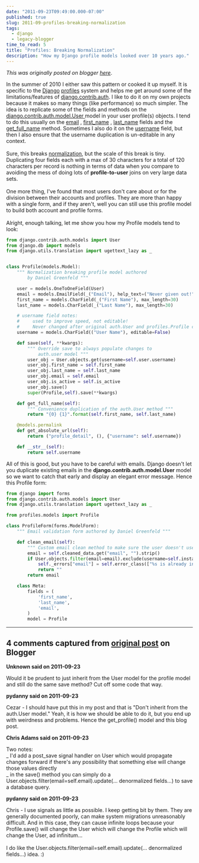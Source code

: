 ```yaml
---
date: "2011-09-23T09:49:00.000-07:00"
published: true
slug: 2011-09-profiles-breaking-normalization
tags:
  - django
  - legacy-blogger
time_to_read: 5
title: "Profiles: Breaking Normalization"
description: "How my Django profile models looked over 10 years ago."
---
```


_This was originally posted on blogger [here](https://pydanny.blogspot.com/2011/09/profiles-breaking-normalization.html)_.

In the summer of 2010 I either saw this pattern or cooked it up myself. It is specific to the <a href="http://djangoproject.com/">Django</a> <a href="https://docs.djangoproject.com/en/dev/topics/auth/#storing-additional-information-about-users">profiles</a> system and helps me get around some of the limitations/features of <a href="https://docs.djangoproject.com/en/1.3/topics/auth/">django.contrib.auth</a>. I like to do it on my own projects because it makes so many things (like performance) so much simpler. The idea is to replicate some of the fields and methods on the<a href="https://docs.djangoproject.com/en/1.3/topics/auth/#users"> django.contrib.auth.model.User </a> model in your user profile(s) objects. I tend to do this usually on the <a href="https://docs.djangoproject.com/en/1.3/topics/auth/#django.contrib.auth.models.User.email">email</a> , <a href="https://docs.djangoproject.com/en/1.3/topics/auth/#django.contrib.auth.models.User.first_name">first_name</a> , <a href="https://docs.djangoproject.com/en/1.3/topics/auth/#django.contrib.auth.models.User.last_name">last_name</a> fields and the <a href="https://docs.djangoproject.com/en/1.3/topics/auth/#django.contrib.auth.models.User.get_full_name">get_full_name</a> method. Sometimes I also do it on the <a href="https://docs.djangoproject.com/en/1.3/topics/auth/#django.contrib.auth.models.User.username">username</a> field, but then I also ensure that the username duplication is un-editable in any context.<br /><br />Sure, this breaks <a href="http://pydanny.blogspot.com/2011/07/normalization-noitazilamron.html">normalization</a>, but the scale of this break is tiny. Duplicating four fields each with a max of 30 characters for a total of 120 characters per record is nothing in terms of data when you compare to avoiding the mess of doing lots of <b>profile-to-user</b> joins on very large data sets.<br /><br />One more thing, I've found that most users don't care about or for the division between their accounts and profiles. They are more than happy with a single form, and if they aren't, well you can still use this profile model to build both account and profile forms.<br /><br />Alright, enough talking, let me show you how my Profile models tend to look:

```python
from django.contrib.auth.models import User
from django.db import models
from django.utils.translation import ugettext_lazy as _


class Profile(models.Model):
    """ Normalization breaking profile model authored
        by Daniel Greenfeld """

    user = models.OneToOneField(User)
    email = models.EmailField(_("Email"), help_text=("Never given out!"), max_length=30)
    first_name = models.CharField(_("First Name"), max_length=30)
    last_name = models.CharField(_("Last Name"), max_length=30)

    # username field notes:
    #     used to improve speed, not editable!
    #     Never changed after original auth.User and profiles.Profile creation!
    username = models.CharField(("User Name"), editable=False)

    def save(self, **kwargs):
        """ Override save to always populate changes to
            auth.user model """
        user_obj = User.objects.get(username=self.user.username)
        user_obj.first_name = self.first_name
        user_obj.last_name = self.last_name
        user_obj.email = self.email
        user_obj.is_active = self.is_active
        user_obj.save()
        super(Profile,self).save(**kwargs)

    def get_full_name(self):
        """ Convenience duplication of the auth.User method """
        return "{0} {1}".format(self.first_name, self.last_name)

    @models.permalink
    def get_absolute_url(self):
        return ("profile_detail", (), {"username": self.username})

    def __str__(self):
        return self.username
```

All of this is good, but you have to be careful with emails. Django doesn't let you duplicate existing emails in the <b>django.contrib.auth.model.User</b> model so we want to catch that early and display an elegant error message. Hence this Profile form:

```python
from django import forms
from django.contrib.auth.models import User
from django.utils.translation import ugettext_lazy as _

from profiles.models import Profile

class ProfileForm(forms.ModelForm):
    """ Email validation form authored by Daniel Greenfeld """

    def clean_email(self):
        """ Custom email clean method to make sure the user doesn't use the same email as someone else"""
        email = self.cleaned_data.get("email", "").strip()
        if User.objects.filter(email=email).exclude(username=self.instance.user.username):
            self._errors["email"] = self.error_class(["%s is already in use in the system" % email])
            return ""
        return email

    class Meta:
        fields = (
            'first_name',
            'last_name',
            'email',
        )
        model = Profile

```

---

## 4 comments captured from [original post](https://pydanny.blogspot.com/2011/09/profiles-breaking-normalization.html) on Blogger

**Unknown said on 2011-09-23**

Would it be prudent to just inherit from the User model for the profile model and still do the same save method? Cut off some code that way.

**pydanny said on 2011-09-23**

Cezar - I should have put this in my post and that is &quot;Don't inherit from the auth.User model.&quot; Yeah, it is how we should be able to do it, but you end up with weirdness and problems. Hence the get_profile() model and this blog post.

**Chris Adams said on 2011-09-23**

Two notes: <br />_ I'd add a post_save signal handler on User which would propagate changes forward if there's any possibility that something else will change those values directly<br />_ in the save() method you can simply do a User.objects.filter(email=self.email).update(… denormalized fields…) to save a database query.

**pydanny said on 2011-09-23**

Chris - I use signals as little as possible. I keep getting bit by them. They are generally documented poorly, can make system migrations unreasonably difficult. And in this case, they can cause infinite loops because your Profile.save() will change the User which will change the Profile which will change the User, ad infinitum...<br /><br />I do like the User.objects.filter(email=self.email).update(… denormalized fields…) idea. :)
